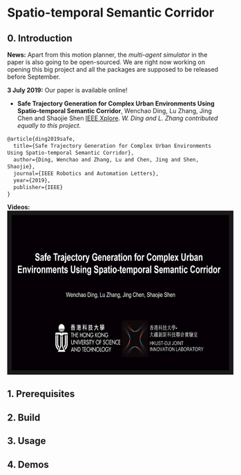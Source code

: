 # Spatio-temporal Semantic Corridor

## 0. Introduction
**News:** Apart from this motion planner, the *multi-agent simulator* in the paper is also going to be open-sourced. We are right now working on opening this big project and all the packages are supposed to be released before September.

**3 July 2019:** Our paper is available online!
* **Safe Trajectory Generation for Complex Urban Environments Using Spatio-temporal Semantic Corridor**, Wenchao Ding, Lu Zhang, Jing Chen and Shaojie Shen [IEEE Xplore](https://ieeexplore.ieee.org/document/8740885). *W. Ding and L. Zhang contributed equally to this project.*
```
@article{ding2019safe,
  title={Safe Trajectory Generation for Complex Urban Environments Using Spatio-temporal Semantic Corridor},
  author={Ding, Wenchao and Zhang, Lu and Chen, Jing and Shen, Shaojie},
  journal={IEEE Robotics and Automation Letters},
  year={2019},
  publisher={IEEE}
}
```

**Videos:**
<a href="https://youtu.be/AHosJZ6CITc" target="_blank"><img src="fig/video_cover_1.png" alt="video" width="640" height="360" border="10" /></a>

## 1. Prerequisites

## 2. Build

## 3. Usage

## 4. Demos